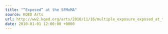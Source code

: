 ```yaml
---
title: "“Exposed” at the SFMoMA"
source: KQED Arts
url: http://ww2.kqed.org/arts/2010/11/16/multiple_exposure_exposed_at_the_sfmoma/
date: 2010-01-01 12:00:00 +0000
---
```

